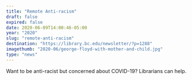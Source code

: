 ```yaml
---
title: "Remote Anti-racism"
draft: false
expired: false
date: 2020-06-09T14:00:46-05:00
year: "2020"
slug: "remote-anti-racism"
destination: "https://library.bc.edu/newsletter/?p=1288"
imagethumb: "2020-06/george-floyd-with-mother-and-child.jpg"
type: "news"
---
```


Want to be anti-racist but concerned about COVID-19? Librarians can help.
